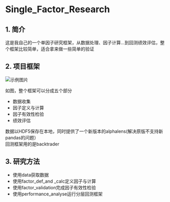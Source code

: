# Single_Factor_Research
## 1. 简介
这是我自己的一个单因子研究框架，从数据处理、因子计算...到回测绩效评估，整个框架比较简单，适合拿来做一些简单的验证

## 2. 项目框架
![示例图片](./structure.jpg)

如图，整个框架可以分成五个部分
- 数据收集
- 因子定义与计算
- 因子有效性检验
- 绩效评估

数据以HDF5保存在本地，同时提供了一个新版本的alphalens(解决原版不支持新pandas的问题）  
回测框架用的是backtrader

## 3. 研究方法
- 使用data获取数据
- 使用factor_def_and _calc定义因子与计算
- 使用factor_validation完成因子有效性检验
- 使用performance_analyse运行分层回测框架
